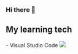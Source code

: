 ### Hi there 👋

<h2> My learning tech</h2>
- Visual Studio Code
<img src="https://img.shields.io/badge/Visual Studio Code-007ACC?style=flat-square&logo=Visual Studio Code&logoColor=white"/>
